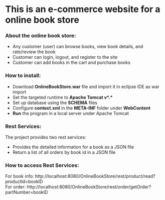 # This is an e-commerce website for a online book store
<h3>About the online book store:</h3>
<ul><li>Any customer (user) can browse books, view book details, and rate/review the book</li>
  <li>Customer can login, logout, and register to the site</li>
  <li>Customer can add books in the cart and purchase books</li>
  </ul>
<h3>How to install:</h3>
<ul><li>Download <b>OnlineBookStore.war</b> file and import it in eclipse IDE as war import</li>
  <li>Set the targeted runtime to <b>Apache Tomcat v*.*</b></li>
  <li>Set up database using the <b>SCHEMA</b> files</li>
  <li>Configure <b>context.xml</b> in the <b>META-INF</b> folder under <b>WebContent</b></li>
  <li><b>Run</b> the program in a local server under Apache Tomcat</li>
 </ul>
<h3>Rest Services:</h3>
The project provides two rest services:
<ul><li>Provides the detailed information for a book as a JSON file</li>
  <li>Return a list of all orders by book id in a JSON file</li>
</ul>
 <h3>How to access <b>Rest Services:</b></h3>
  For book info: http://localhost:8080/OnlineBookStore/rest/product/read?productId=bookID <br/>
  For order: http://localhost:8080/OnlineBookStore/rest/order/getOrder?partNumber=bookID 
